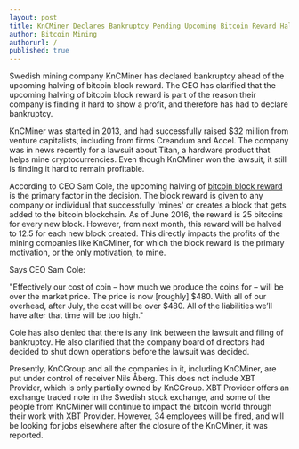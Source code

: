 ```yaml
---
layout: post
title: KnCMiner Declares Bankruptcy Pending Upcoming Bitcoin Reward Halving
author: Bitcoin Mining
authorurl: /
published: true
---
```



Swedish mining company KnCMiner has declared bankruptcy ahead of the upcoming halving of bitcoin block reward. The CEO has clarified that the upcoming halving of bitcoin block reward is part of the reason their company is finding it hard to show a profit, and therefore has had to declare bankruptcy. 

KnCMiner was started in 2013, and had successfully raised $32 million from venture capitalists, including from firms Creandum and Accel. The company was in news recently for a lawsuit about Titan, a hardware product that helps mine cryptocurrencies. Even though KnCMiner won the lawsuit, it still is finding it hard to remain profitable. 

According to CEO Sam Cole, the upcoming halving of <a href="/what-is-the-bitcoin-block-reward/"> bitcoin block reward </a> is the primary factor in the decision. The block reward is given to any company or individual that successfully 'mines' or creates a block that gets added to the bitcoin blockchain. As of June 2016, the reward is 25 bitcoins for every new block. However, from next month, this reward will be halved to 12.5 for each new block created. This directly impacts the profits of the mining companies like KnCMiner, for which the block reward is the primary motivation, or the only motivation, to mine. 

Says CEO Sam Cole:

"Effectively our cost of coin – how much we produce the coins for – will be over the market price. The price is now [roughly] $480. With all of our overhead, after July, the cost will be over $480. All of the liabilities we’ll have after that time will be too high."

Cole has also denied that there is any link between the lawsuit and filing of bankruptcy. He also clarified that the company board of directors had decided to shut down operations before the lawsuit was decided. 

Presently, KnCGroup and all the companies in it, including KnCMiner, are put under control of receiver Nils Åberg. This does not include XBT Provider, which is only partially owned by KnCGroup. XBT Provider offers an exchange traded note in the Swedish stock exchange, and some of the people from KnCMiner will continue to impact the bitcoin world through their work with XBT Provider. However, 34 employees will be fired, and will be looking for jobs elsewhere after the closure of the KnCMiner, it was reported. 
